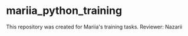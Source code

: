 # mariia_python_training
This repository was created for Mariia's training tasks. Reviewer: Nazarii

